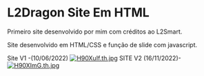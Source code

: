 # L2Dragon Site Em HTML

Primeiro site desenvolvido por mim com créditos ao L2Smart.



Site desenvolvido em HTML/CSS e função de slide com javascript.

Site V1 -(10/06/2022)
[![H90XuIf.th.jpg](https://iili.io/H90XuIf.th.jpg)](https://freeimage.host/i/H90XuIf)
SITE V2 (16/11/2022)-
[![H90XImG.th.jpg](https://iili.io/H90XImG.th.jpg)](https://freeimage.host/i/H90XImG)
